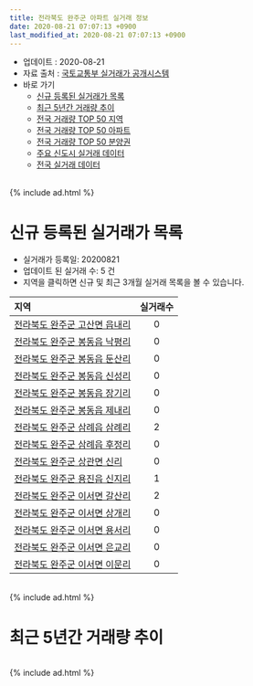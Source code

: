```yaml
---
title: 전라북도 완주군 아파트 실거래 정보
date: 2020-08-21 07:07:13 +0900
last_modified_at: 2020-08-21 07:07:13 +0900
---
```


* 업데이트 : 2020-08-21
* 자료 출처 : [국토교통부 실거래가 공개시스템](http://rt.molit.go.kr)
* 바로 가기
    * [신규 등록된 실거래가 목록](#신규-등록된-실거래가-목록)
    * [최근 5년간 거래량 추이](#최근-5년간-거래량-추이)
    * [전국 거래량 TOP 50 지역](https://inasie.github.io/apt-trade-info/최근-3개월-전국에서-가장-거래가-많이-발생한-지역)
    * [전국 거래량 TOP 50 아파트](https://inasie.github.io/apt-trade-info/최근-3개월-전국에서-가장-거래가-많이-발생한-아파트)
    * [전국 거래량 TOP 50 분양권](https://inasie.github.io/apt-trade-info/최근-3개월-전국에서-가장-거래가-많이-발생한-분양권)
    * [주요 신도시 실거래 데이터](https://inasie.github.io/apt-trade-info/주요-신도시)
    * [전국 실거래 데이터](https://inasie.github.io/apt-trade-info/전국)

<br>
{% include ad.html %}
<br>

# 신규 등록된 실거래가 목록
* 실거래가 등록일: 20200821
* 업데이트 된 실거래 수: 5 건
* 지역을 클릭하면 신규 및 최근 3개월 실거래 목록을 볼 수 있습니다.


|지역|실거래수|
|:---|:---:|
|[전라북도 완주군 고산면 읍내리](https://inasie.github.io/apt-trade-info/전라북도-완주군-고산면-읍내리)|0|
|[전라북도 완주군 봉동읍 낙평리](https://inasie.github.io/apt-trade-info/전라북도-완주군-봉동읍-낙평리)|0|
|[전라북도 완주군 봉동읍 둔산리](https://inasie.github.io/apt-trade-info/전라북도-완주군-봉동읍-둔산리)|0|
|[전라북도 완주군 봉동읍 신성리](https://inasie.github.io/apt-trade-info/전라북도-완주군-봉동읍-신성리)|0|
|[전라북도 완주군 봉동읍 장기리](https://inasie.github.io/apt-trade-info/전라북도-완주군-봉동읍-장기리)|0|
|[전라북도 완주군 봉동읍 제내리](https://inasie.github.io/apt-trade-info/전라북도-완주군-봉동읍-제내리)|0|
|[전라북도 완주군 삼례읍 삼례리](https://inasie.github.io/apt-trade-info/전라북도-완주군-삼례읍-삼례리)|2|
|[전라북도 완주군 삼례읍 후정리](https://inasie.github.io/apt-trade-info/전라북도-완주군-삼례읍-후정리)|0|
|[전라북도 완주군 상관면 신리](https://inasie.github.io/apt-trade-info/전라북도-완주군-상관면-신리)|0|
|[전라북도 완주군 용진읍 신지리](https://inasie.github.io/apt-trade-info/전라북도-완주군-용진읍-신지리)|1|
|[전라북도 완주군 이서면 갈산리](https://inasie.github.io/apt-trade-info/전라북도-완주군-이서면-갈산리)|2|
|[전라북도 완주군 이서면 상개리](https://inasie.github.io/apt-trade-info/전라북도-완주군-이서면-상개리)|0|
|[전라북도 완주군 이서면 용서리](https://inasie.github.io/apt-trade-info/전라북도-완주군-이서면-용서리)|0|
|[전라북도 완주군 이서면 은교리](https://inasie.github.io/apt-trade-info/전라북도-완주군-이서면-은교리)|0|
|[전라북도 완주군 이서면 이문리](https://inasie.github.io/apt-trade-info/전라북도-완주군-이서면-이문리)|0|


<br>
{% include ad.html %}
<br>

# 최근 5년간 거래량 추이


<div style="width:100%;">
    <canvas id="deal_progress" height="200"></canvas>
</div>

<script>
new Chart(document.getElementById("deal_progress"), {
    type: 'line',
    data: {
        labels: ['201508','201509','201510','201511','201512','201601','201602','201603','201604','201605','201606','201607','201608','201609','201610','201611','201612','201701','201702','201703','201704','201705','201706','201707','201708','201709','201710','201711','201712','201801','201802','201803','201804','201805','201806','201807','201808','201809','201810','201811','201812','201901','201902','201903','201904','201905','201906','201907','201908','201909','201910','201911','201912','202001','202002','202003','202004','202005','202006','202007','202008'],
        datasets: [{
            label: '매매',
            pointRadius: 1,
            data: [56, 71, 50, 60, 53, 55, 80, 112, 79, 79, 74, 86, 75, 81, 89, 60, 85, 54, 67, 93, 75, 58, 60, 61, 55, 73, 58, 76, 58, 76, 56, 85, 51, 54, 57, 52, 49, 41, 60, 51, 31, 65, 58, 90, 44, 90, 47, 93, 52, 82, 79, 67, 66, 51, 110, 71, 68, 71, 88, 81, 29],
            borderColor: "rgba(255, 201, 14, 1)",
            backgroundColor: "rgba(255, 201, 14, 0.5)",
            fill: false,
            lineTension: 0
        },{
            label: '전월세',
            pointRadius: 1,
            data: [56, 48, 56, 60, 44, 50, 40, 57, 37, 40, 99, 121, 72, 26, 42, 31, 31, 37, 48, 79, 60, 45, 39, 73, 93, 53, 54, 60, 57, 57, 50, 59, 60, 53, 79, 117, 68, 32, 49, 38, 43, 54, 50, 95, 60, 41, 51, 120, 161, 99, 68, 73, 73, 64, 84, 74, 58, 62, 90, 105, 31],
            borderColor: "rgba(0, 141, 185, 1)",
            backgroundColor: "rgba(0, 141, 185, 0.5)",
            fill: false,
            lineTension: 0
        }
        ]
    },
    options: {
        responsive: true,
        title: {
            display: false
        },
        tooltips: {
            mode: 'index',
            intersect: false
        },
        hover: {
            mode: 'nearest',
            intersect: true
        },
        scales: {
            xAxes: [{
                display: true,
                scaleLabel: {
                    display: true,
                    labelString: '년/월'
                }
            }],
            yAxes: [{
                display: true,
                ticks: {
                    suggestedMin: 0,
                },
                scaleLabel: {
                    display: true,
                    labelString: '실거래 수'
                }
            }]
        }
    }
});

</script>


<br>
{% include ad.html %}
<br>

